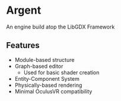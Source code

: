 # Argent
An engine build atop the LibGDX Framework

## Features
* Module-based structure
* Graph-based editor
  * Used for basic shader creation
* Entity-Component System
* Physically-based rendering
* Minimal OculusVR compatibility
